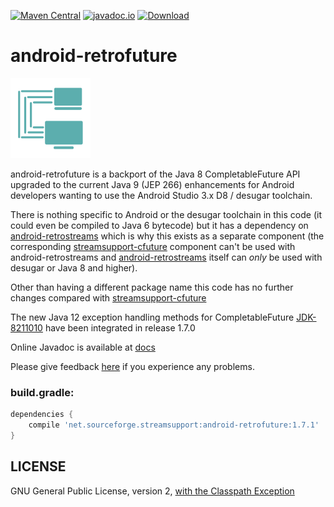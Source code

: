[![Maven Central](https://img.shields.io/maven-central/v/net.sourceforge.streamsupport/android-retrofuture.svg)](http://mvnrepository.com/artifact/net.sourceforge.streamsupport/android-retrofuture)
[![javadoc.io](https://javadocio-badges.herokuapp.com/net.sourceforge.streamsupport/android-retrofuture/badge.svg)](http://www.javadoc.io/doc/net.sourceforge.streamsupport/android-retrofuture/)
[![Download](https://api.bintray.com/packages/stefan-zobel/android-retrofuture/android-retrofuture/images/download.svg) ](https://bintray.com/stefan-zobel/android-retrofuture/android-retrofuture/_latestVersion)

# android-retrofuture

![](art/streamsupport-sf.png)

android-retrofuture is a backport of the Java 8 CompletableFuture API upgraded to the current Java 9 (JEP 266) enhancements for Android developers wanting to use the Android Studio 3.x D8 / desugar toolchain.

There is nothing specific to Android or the desugar toolchain in this code (it could even be compiled to Java 6 bytecode) but
it has a dependency on [android-retrostreams](https://github.com/retrostreams/android-retrostreams) which is why this exists as a separate component (the corresponding
[streamsupport-cfuture](https://github.com/stefan-zobel/streamsupport/tree/master/src/cfuture) component can't be used with android-retrostreams
and [android-retrostreams](https://github.com/retrostreams/android-retrostreams) itself can *only* be used with desugar or Java 8 and higher).

Other than having a different package name this code has no further changes compared with [streamsupport-cfuture](https://github.com/stefan-zobel/streamsupport/tree/master/src/cfuture)

The new Java 12 exception handling methods for CompletableFuture [JDK-8211010](https://bugs.openjdk.java.net/browse/JDK-8211010) have been integrated in release 1.7.0

Online Javadoc is available at [docs](https://retrostreams.github.io/android-retrofuture/apidocs/index.html)

Please give feedback [here](https://github.com/retrostreams/android-retrofuture/issues) if you experience any problems.


### build.gradle:

```gradle
dependencies {
    compile 'net.sourceforge.streamsupport:android-retrofuture:1.7.1'
}
```

## LICENSE

GNU General Public License, version 2, [with the Classpath Exception](https://github.com/retrostreams/android-retrofuture/blob/master/GPL_ClasspathException)

